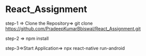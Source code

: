 # React_Assignment

step-1 => Clone the Repository=> git clone https://github.com/PradeepKumarBbiswal/React_Assignment.git

step-2 => npm install

step-3=>Start Application=> npx react-native run-android





